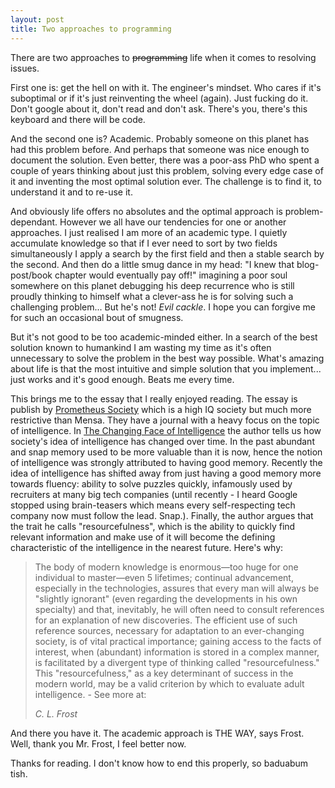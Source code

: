```yaml
---
layout: post
title: Two approaches to programming
---
```


There are two approaches to ~~programming~~ life when it comes to
resolving issues.

First one is: get the hell on with it. The engineer's mindset. Who cares if
it's suboptimal or if it's just reinventing the wheel (again). Just fucking
do it. Don't google about it, don't read and don't ask. There's you, there's
this keyboard and there will be code.

And the second one is? Academic. Probably someone on this planet has had this
problem before. And perhaps that someone was nice enough to document the
solution. Even better, there was a poor-ass PhD who spent a couple of years
thinking about just this problem, solving every edge case of it and inventing
the most optimal solution ever. The challenge is to find it, to understand it
and to re-use it.

And obviously life offers no absolutes and the optimal approach is
problem-dependant. However we all have our tendencies for one or another
approaches. I just realised I am more of an academic type. I quietly accumulate
knowledge so that if I ever need to sort by two fields simultaneously I apply a
search by the first field and then a stable search by the second. And then do a
little smug dance in my head: "I knew that blog-post/book chapter would
eventually pay off!" imagining a poor soul somewhere on this planet debugging
his deep recurrence who is still proudly thinking to himself what a clever-ass
he is for solving such a challenging problem... But he's not! *Evil cackle*. I
hope you can forgive me for such an occasional bout of smugness.

But it's not good to be too academic-minded either. In a search of the best
solution known to humankind I am wasting my time as it's often unnecessary to
solve the problem in the best way possible. What's amazing about life is that
the most intuitive and simple solution that you implement... just works and
it's good enough. Beats me every time.

This brings me to the essay that I really enjoyed reading. The essay is publish
by [Prometheus Society][soc] which is a high IQ society but much more restrictive than
Mensa. They have a journal with a heavy focus on the topic of intelligence. In
[The Changing Face of Intelligence][face] the author tells us how society's
idea of intelligence has changed over time. In the past abundant and snap
memory used to be more valuable than it is now, hence the notion of
intelligence was strongly attributed to having good memory. Recently the idea
of intelligence has shifted away from just having a good memory more towards
fluency: ability to solve puzzles quickly, infamously used  by recruiters at
many big tech companies (until recently - I heard Google stopped using
brain-teasers which means every self-respecting tech company now must
follow the lead. Snap.). Finally, the author argues that the trait he calls
"resourcefulness", which is the ability to quickly find relevant information
and make use of it will become the defining characteristic of the intelligence
in the nearest future. Here's why:

> The body of modern knowledge is enormous—too huge for one individual to
> master—even 5 lifetimes; continual advancement, especially in the technologies,
> assures that every man will always be "slightly ignorant" (even regarding the
> developments in his own specialty) and that, inevitably, he will often need to
> consult references for an explanation of new discoveries. The efficient use of
> such reference sources, necessary for adaptation to an ever-changing society,
> is of vital practical importance; gaining access to the facts of interest, when
> (abundant) information is stored in a complex manner, is facilitated by a
> divergent type of thinking called "resourcefulness." This "resourcefulness," as
> a key determinant of success in the modern world, may be a valid criterion by
> which to evaluate adult intelligence. - See more at:
>
> <cite>C. L. Frost</cite>

And there you have it. The academic approach is THE WAY, says Frost. Well,
thank you Mr. Frost, I feel better now.

Thanks for reading. I don't know how to end this properly, so baduabum tish.

[face]: http://prometheussociety.org/cms/index.php/articles/articles-viewall/5-the-changing-face-of-intelligence
[soc]: https://en.wikipedia.org/wiki/Prometheus_Society
